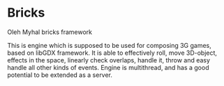 # Bricks
Oleh Myhal bricks framework

This is engine which is supposed to be used for composing 3G games, based on libGDX framework. 
It is able to effectively roll, move 3D-object, effects in the space, linearly check overlaps, handle it, 
throw and easy handle all other kinds of events. Engine is multithread, 
and has a good potential to be extended as a server. 

